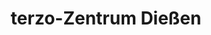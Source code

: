 ---
title: "terzo-Zentrum Dießen"
url: /diessen-am-ammersee/terzo-zentrum-diessen/
shop: Hörgeräte
---